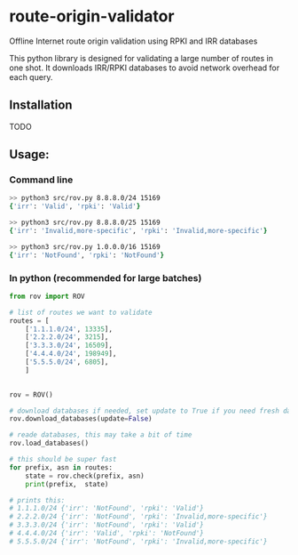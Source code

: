 # route-origin-validator
Offline Internet route origin validation using RPKI and IRR databases

This python library is designed for validating a large number of routes in one shot. It downloads IRR/RPKI databases to avoid network overhead for each query.

## Installation

TODO

## Usage:

### Command line
```zsh
>> python3 src/rov.py 8.8.8.0/24 15169 
{'irr': 'Valid', 'rpki': 'Valid'}

>> python3 src/rov.py 8.8.8.0/25 15169
{'irr': 'Invalid,more-specific', 'rpki': 'Invalid,more-specific'}

>> python3 src/rov.py 1.0.0.0/16 15169
{'irr': 'NotFound', 'rpki': 'NotFound'}
```

### In python (recommended for large batches)
```python
from rov import ROV

# list of routes we want to validate
routes = [
    ['1.1.1.0/24', 13335],
    ['2.2.2.0/24', 3215],
    ['3.3.3.0/24', 16509],
    ['4.4.4.0/24', 198949],
    ['5.5.5.0/24', 6805],
    ]
    

rov = ROV()

# download databases if needed, set update to True if you need fresh databases
rov.download_databases(update=False)

# reade databases, this may take a bit of time
rov.load_databases()

# this should be super fast
for prefix, asn in routes:
    state = rov.check(prefix, asn)
    print(prefix,  state)

# prints this:
# 1.1.1.0/24 {'irr': 'NotFound', 'rpki': 'Valid'}
# 2.2.2.0/24 {'irr': 'NotFound', 'rpki': 'Invalid,more-specific'}
# 3.3.3.0/24 {'irr': 'NotFound', 'rpki': 'Valid'}
# 4.4.4.0/24 {'irr': 'Valid', 'rpki': 'NotFound'}
# 5.5.5.0/24 {'irr': 'NotFound', 'rpki': 'Invalid,more-specific'}

    
```
